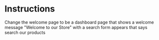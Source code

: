 # Instructions

Change the welcome page to be a dashboard page that shows a welcome message "Welcome to our Store" with a search form appears that says search our products
